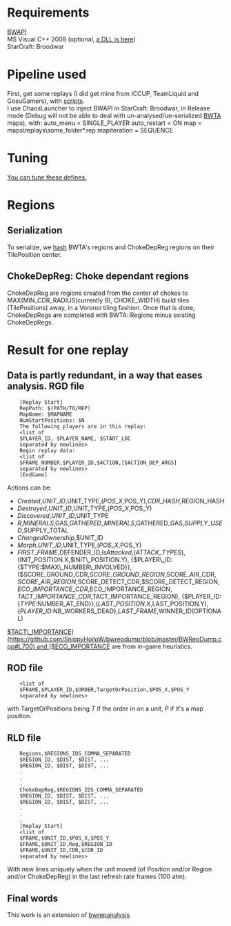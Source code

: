 Requirements
============
[BWAPI](http://code.google.com/p/bwapi/)   
MS Visual C++ 2008 (optional, [a DLL is here](https://github.com/SnippyHolloW/bwrepdump/blob/master/Release/BWRepDump.dll?raw=true))   
StarCraft: Broodwar  

Pipeline used
=============
First, get some replays (I did get mine from ICCUP, TeamLiquid and GosuGamers),
 with [scripts](https://github.com/SnippyHolloW/Broodwar_replays_scrappers).  
I use ChaosLauncher to inject BWAPI in StarCraft: Broodwar, in Release mode
(Debug will not be able to deal with un-analysed/un-serialized 
[BWTA](http://code.google.com/p/bwta/) maps), with:
        auto_menu = SINGLE_PLAYER
        auto_restart = ON
        map = maps\replays\some_folder\*.rep
        mapiteration = SEQUENCE

Tuning
======
[You can tune these defines.](https://github.com/SnippyHolloW/bwrepdump/blob/master/BWRepDump.cpp#L7)

Regions
=======
Serialization
-------------
To serialize, we [hash](https://github.com/SnippyHolloW/bwrepdump/blob/master/BWRepDump.cpp#L40-43) BWTA's regions and ChokeDepReg regions on their TilePosition center.

ChokeDepReg: Choke dependant regions
------------------------------------
ChokeDepReg are regions created from the center of chokes to MAX(MIN\_CDR\_RADIUS(currently 9), CHOKE\_WIDTH) build tiles (TilePositions) away, in a Voronoi tiling fashion. Once that is done, ChokeDepRegs are completed with BWTA::Regions minus existing ChokeDepRegs.
  
Result for one replay
=====================
Data is partly redundant, in a way that eases analysis.
RGD file
--------
        [Replay Start]
        RepPath: $(PATH/TO/REP)
        MapName: $MAPNAME
        NumStartPositions: $N
        The following players are in this replay:
        <list of 
        $PLAYER_ID, $PLAYER_NAME, $START_LOC
        separated by newlines>
        Begin replay data:
        <list of
        $FRAME_NUMBER,$PLAYER_ID,$ACTION,[$ACTION_DEP_ARGS]
        separated by newlines>
        [EndGame]
        
Actions can be:
* *Created*,$UNIT\_ID,$UNIT\_TYPE,($POS\_X,$POS\_Y),$CDR\_HASH,$REGION\_HASH  
* *Destroyed*,$UNIT\_ID,$UNIT\_TYPE,($POS\_X,$POS\_Y)  
* *Discovered*,$UNIT\_ID,$UNIT\_TYPE  
* *R*,$MINERALS,$GAS,$GATHERED\_MINERALS,$GATHERED\_GAS,$SUPPLY\_USED,$SUPPLY\_TOTAL  
* *ChangedOwnership*,$UNIT\_ID  
* *Morph*,$UNIT\_ID,$UNIT\_TYPE,($POS\_X,$POS\_Y)  
* $FIRST\_FRAME,$DEFENDER\_ID,*IsAttacked*,($ATTACK\_TYPES),
($INIT\_POSITION.X,$INIT\_POSITION.Y),
{$PLAYER\_ID:{$TYPE:$MAX\_NUMBER\_INVOLVED}},
($SCORE\_GROUND\_CDR,$SCORE\_GROUND\_REGION,$SCORE\_AIR\_CDR,
$SCORE\_AIR\_REGION,$SCORE\_DETECT\_CDR,$SCORE\_DETECT\_REGION,
$ECO\_IMPORTANCE\_CDR,$ECO\_IMPORTANCE\_REGION,
$TACT\_IMPORTANCE\_CDR,$TACT\_IMPORTANCE\_REGION),
{$PLAYER\_ID:{$TYPE:$NUMBER\_AT\_END}},($LAST\_POSITION.X,$LAST\_POSITION.Y),
{$PLAYER\_ID:$NB\_WORKERS\_DEAD},$LAST\_FRAME,$WINNER\_ID(OPTIONAL)  

[$TACT\_IMPORTANCE](https://github.com/SnippyHolloW/bwrepdump/blob/master/BWRepDump.cpp#L700) and [$ECO\_IMPORTANCE](https://github.com/SnippyHolloW/bwrepdump/blob/master/BWRepDump.cpp#L666) are from in-game heuristics.  

ROD file
--------
        <list of
        $FRAME,$PLAYER_ID,$ORDER,TargetOrPosition,$POS_X,$POS_Y
        separated by newlines>
with TargetOrPositions being *T* if the order in on a unit, *P* if it's a map position.  

RLD file
--------
        Regions,$REGIONS_IDS_COMMA_SEPARATED
        $REGION_ID, $DIST, $DIST, ...
        $REGION_ID, $DIST, $DIST, ...
        .
        .
        .
        ChokeDepReg,$REGIONS_IDS_COMMA_SEPARATED
        $REGION_ID, $DIST, $DIST, ...
        $REGION_ID, $DIST, $DIST, ...
        .
        .
        .
        [Replay Start]
        <list of
        $FRAME,$UNIT_ID,$POS_X,$POS_Y
        $FRAME,$UNIT_ID,Reg,$REGION_ID
        $FRAME,$UNIT_ID,CDR,$CDR_ID
        separated by newlines>

With new lines uniquely when the unit moved (of Position and/or Region and/or ChokeDepReg) in the last refresh rate frames (100 atm).


Final words
-----------
This work is an extension of [bwrepanalysis](http://code.google.com/p/bwrepanalysis/)
